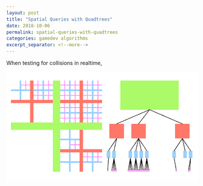 ```yaml
---
layout: post
title: "Spatial Queries with Quadtrees"
date: 2018-10-06
permalink: spatial-queries-with-quadtrees
categories: gamedev algorithms
excerpt_separator: <!--more-->
---
```


When testing for collisions in realtime,

![cover](/images/spatial-queries-with-quadtrees/cover.png)

<!--more-->
